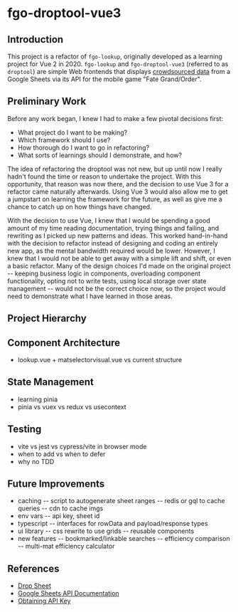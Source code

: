 # fgo-droptool-vue3

## Introduction

This project is a refactor of `fgo-lookup`, originally developed as a learning project for Vue 2 in 2020. `fgo-lookup` and `fgo-droptool-vue3` (referred to as `droptool`) are simple Web frontends that displays [crowdsourced data](https://docs.google.com/spreadsheets/d/1_SlTjrVRTgHgfS7sRqx4CeJMqlz687HdSlYqiW-JvQA/edit) from a Google Sheets via its API for the mobile game "Fate Grand/Order".

## Preliminary Work

Before any work began, I knew I had to make a few pivotal decisions first:

- What project do I want to be making?
- Which framework should I use?
- How thorough do I want to go in refactoring?
- What sorts of learnings should I demonstrate, and how?

The idea of refactoring the droptool was not new, but up until now I really hadn't found the time or reason to undertake the project. With this opportunity, that reason was now there, and the decision to use Vue 3 for a refactor came naturally afterwards. Using Vue 3 would also allow me to get a jumpstart on learning the framework for the future, as well as give me a chance to catch up on how things have changed.

With the decision to use Vue, I knew that I would be spending a good amount of my time reading documentation, trying things and failing, and rewriting as I picked up new patterns and ideas. This worked hand-in-hand with the decision to refactor instead of designing and coding an entirely new app, as the mental bandwidth required would be lower. However, I knew that I would not be able to get away with a simple lift and shift, or even a basic refactor. Many of the design choices I'd made on the original project -- keeping business logic in components, overloading component functionality, opting not to write tests, using local storage over state management -- would not be the correct choice now, so the project would need to demonstrate what I have learned in those areas.

## Project Hierarchy

## Component Architecture

- lookup.vue + matselectorvisual.vue vs current structure

## State Management

- learning pinia
- pinia vs vuex vs redux vs usecontext

## Testing

- vite vs jest vs cypress/vite in browser mode
- when to add vs when to defer
- why no TDD

## Future Improvements

- caching
  -- script to autogenerate sheet ranges
  -- redis or gql to cache queries
  -- cdn to cache imgs
- env vars
  -- api key, sheet id
- typescript
  -- interfaces for rowData and payload/response types
- ui library
  -- css rewrite to use grids
  -- reusable components
- new features
  -- bookmarked/linkable searches
  -- efficiency comparison
  -- multi-mat efficiency calculator

## References

- [Drop Sheet](https://docs.google.com/spreadsheets/d/1_SlTjrVRTgHgfS7sRqx4CeJMqlz687HdSlYqiW-JvQA/edit)
- [Google Sheets API Documentation](https://developers.google.com/sheets/api/guides/concepts)
- [Obtaining API Key](https://console.developers.google.com/apis/credentials?pli=1)
